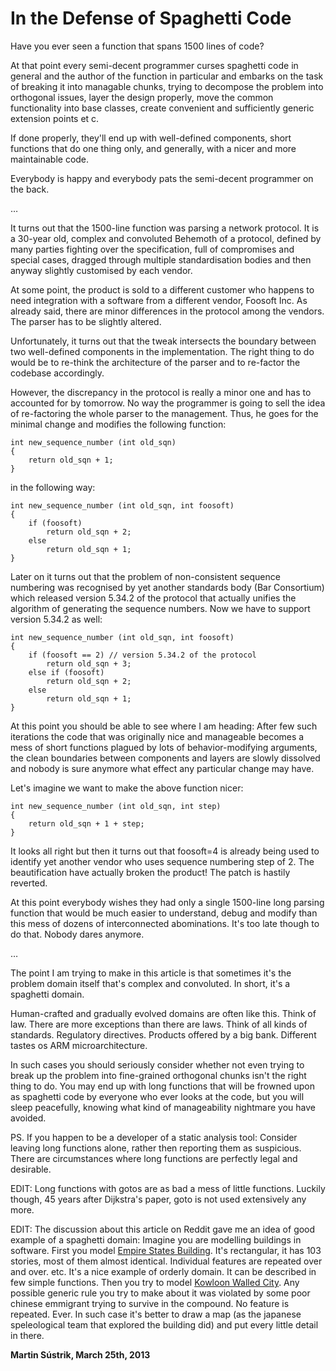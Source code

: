 # In the Defense of Spaghetti Code



Have you ever seen a function that spans 1500 lines of code?

At that point every semi-decent programmer curses spaghetti code in general and the author of the function in particular and embarks on the task of breaking it into managable chunks, trying to decompose the problem into orthogonal issues, layer the design properly, move the common functionality into base classes, create convenient and sufficiently generic extension points et c.

If done properly, they'll end up with well-defined components, short functions that do one thing only, and generally, with a nicer and more maintainable code.

Everybody is happy and everybody pats the semi-decent programmer on the back.

…

It turns out that the 1500-line function was parsing a network protocol. It is a 30-year old, complex and convoluted Behemoth of a protocol, defined by many parties fighting over the specification, full of compromises and special cases, dragged through multiple standardisation bodies and then anyway slightly customised by each vendor.

At some point, the product is sold to a different customer who happens to need integration with a software from a different vendor, Foosoft Inc. As already said, there are minor differences in the protocol among the vendors. The parser has to be slightly altered.

Unfortunately, it turns out that the tweak intersects the boundary between two well-defined components in the implementation. The right thing to do would be to re-think the architecture of the parser and to re-factor the codebase accordingly.

However, the discrepancy in the protocol is really a minor one and has to accounted for by tomorrow. No way the programmer is going to sell the idea of re-factoring the whole parser to the management. Thus, he goes for the minimal change and modifies the following function:

    int new_sequence_number (int old_sqn)
    {
        return old_sqn + 1;
    }

in the following way:

    int new_sequence_number (int old_sqn, int foosoft)
    {
        if (foosoft)
            return old_sqn + 2;
        else
            return old_sqn + 1;
    }

Later on it turns out that the problem of non-consistent sequence numbering was recognised by yet another standards body (Bar Consortium) which released version 5.34.2 of the protocol that actually unifies the algorithm of generating the sequence numbers. Now we have to support version 5.34.2 as well:

    int new_sequence_number (int old_sqn, int foosoft)
    {
        if (foosoft == 2) // version 5.34.2 of the protocol
            return old_sqn + 3;
        else if (foosoft)
            return old_sqn + 2;
        else
            return old_sqn + 1;
    }

At this point you should be able to see where I am heading: After few such iterations the code that was originally nice and manageable becomes a mess of short functions plagued by lots of behavior-modifying arguments, the clean boundaries between components and layers are slowly dissolved and nobody is sure anymore what effect any particular change may have.

Let's imagine we want to make the above function nicer:

    int new_sequence_number (int old_sqn, int step)
    {
        return old_sqn + 1 + step;
    }

It looks all right but then it turns out that foosoft=4 is already being used to identify yet another vendor who uses sequence numbering step of 2. The beautification have actually broken the product! The patch is hastily reverted.

At this point everybody wishes they had only a single 1500-line long parsing function that would be much easier to understand, debug and modify than this mess of dozens of interconnected abominations. It's too late though to do that. Nobody dares anymore.

…

The point I am trying to make in this article is that sometimes it's the problem domain itself that's complex and convoluted. In short, it's a spaghetti domain.

Human-crafted and gradually evolved domains are often like this. Think of law. There are more exceptions than there are laws. Think of all kinds of standards. Regulatory directives. Products offered by a big bank. Different tastes os ARM microarchitecture.

In such cases you should seriously consider whether not even trying to break up the problem into fine-grained orthogonal chunks isn't the right thing to do. You may end up with long functions that will be frowned upon as spaghetti code by everyone who ever looks at the code, but you will sleep peacefully, knowing what kind of manageability nightmare you have avoided.

PS. If you happen to be a developer of a static analysis tool: Consider leaving long functions alone, rather then reporting them as suspicious. There are circumstances where long functions are perfectly legal and desirable.

EDIT: Long functions with gotos are as bad a mess of little functions. Luckily though, 45 years after Dijkstra's paper, goto is not used extensively any more.

EDIT: The discussion about this article on Reddit gave me an idea of good example of a spaghetti domain: Imagine you are modelling buildings in software. First you model [Empire States Building](https://encrypted.google.com/search?tbm=isch&q=empire%20states%20building&tbs=imgo:1). It's rectangular, it has 103 stories, most of them almost identical. Individual features are repeated over and over. etc. It's a nice example of orderly domain. It can be described in few simple functions. Then you try to model [Kowloon Walled City](https://encrypted.google.com/search?tbm=isch&q=kowloon%20walled%20city&tbs=imgo:1). Any possible generic rule you try to make about it was violated by some poor chinese emmigrant trying to survive in the compound. No feature is repeated. Ever. In such case it's better to draw a map (as the japanese speleological team that explored the building did) and put every little detail in there.

**Martin Sústrik, March 25th, 2013**